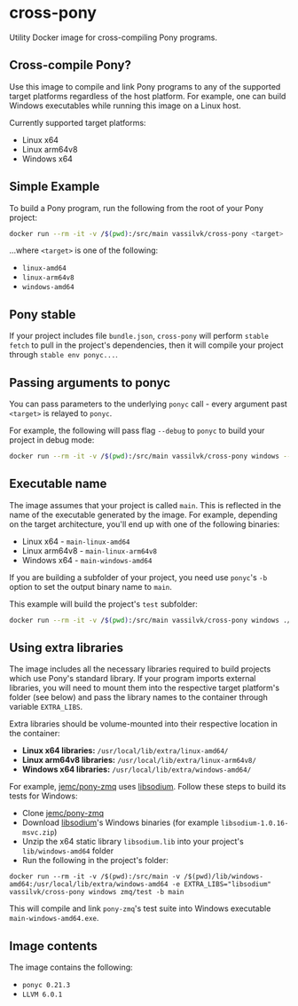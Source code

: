 # cross-pony

Utility Docker image for cross-compiling Pony programs.

Cross-compile Pony?
-------------------

Use this image to compile and link Pony programs to any of the supported target platforms regardless of the host platform.
For example, one can build Windows executables while running this image on a Linux host.

Currently supported target platforms:

- Linux x64
- Linux arm64v8
- Windows x64


Simple Example
--------------

To build a Pony program, run the following from the root of your Pony project:

```bash
docker run --rm -it -v /$(pwd):/src/main vassilvk/cross-pony <target>
```

...where `<target>` is one of the following:

- `linux-amd64`
- `linux-arm64v8`
- `windows-amd64`


Pony stable
-----------

If your project includes file `bundle.json`, `cross-pony` will perform `stable fetch` to pull in the project's dependencies,
then it will compile your project through `stable env ponyc...`.


Passing arguments to ponyc
--------------------------

You can pass parameters to the underlying `ponyc` call - every argument past `<target>` is relayed to `ponyc`.

For example, the following will pass flag `--debug` to `ponyc` to build your project in debug mode:

```bash
docker run --rm -it -v /$(pwd):/src/main vassilvk/cross-pony windows --debug
```


Executable name
---------------

The image assumes that your project is called `main`. This is reflected in the name of the executable generated by the image.
For example, depending on the target architecture, you'll end up with one of the following binaries:

- Linux x64 - `main-linux-amd64`
- Linux arm64v8 - `main-linux-arm64v8`
- Windows x64 - `main-windows-amd64`

If you are building a subfolder of your project, you need use `ponyc`'s `-b` option to set the output binary name to `main`.

This example will build the project's `test` subfolder:

```bash
docker run --rm -it -v /$(pwd):/src/main vassilvk/cross-pony windows ./test -b main
```


Using extra libraries
---------------------

The image includes all the necessary libraries required to build projects which use Pony's standard library.
If your program imports external libraries, you will need to mount them into the respective target platform's folder (see below)
and pass the library names to the container through variable `EXTRA_LIBS`.

Extra libraries should be volume-mounted into their respective location in the container:
- **Linux x64 libraries:** `/usr/local/lib/extra/linux-amd64/`
- **Linux arm64v8 libraries:** `/usr/local/lib/extra/linux-arm64v8/`
- **Windows x64 libraries:** `/usr/local/lib/extra/windows-amd64/`

For example, [jemc/pony-zmq](https://github.com/jemc/pony-zmq) uses [libsodium](https://download.libsodium.org/doc/).
Follow these steps to build its tests for Windows:

* Clone [jemc/pony-zmq](https://github.com/jemc/pony-zmq)
* Download [libsodium](https://download.libsodium.org/libsodium/releases/)'s Windows binaries (for example `libsodium-1.0.16-msvc.zip`)
* Unzip the x64 static library `libsodium.lib` into your project's `lib/windows-amd64` folder
* Run the following in the project's folder:

```
docker run --rm -it -v /$(pwd):/src/main -v /$(pwd)/lib/windows-amd64:/usr/local/lib/extra/windows-amd64 -e EXTRA_LIBS="libsodium" vassilvk/cross-pony windows zmq/test -b main
```

This will compile and link `pony-zmq`'s test suite into Windows executable `main-windows-amd64.exe`.

Image contents
--------------

The image contains the following:

* `ponyc 0.21.3`
* `LLVM 6.0.1`